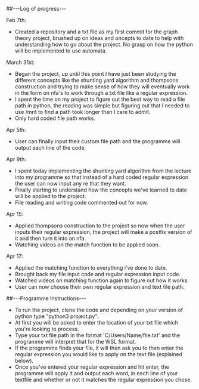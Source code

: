 ##---Log of progress---

Feb 7th:
* Created a repository and a txt file as my first commit for the graph theory project, brushed up on ideas and oncepts to date to help with understanding how to go about the project. No grasp on how the python will be implemented to use automata.

March 31st:
* Began the project, up until this point I have just been studying the different concepts like the shunting
yard algorithm and thompsons construction and trying to make sense of how they will eventually work in the 
form on nfa's to work through a txt file like a regular expression.
* I spent the time on my project to figure out the best way to read a file path in python, the reading
was simple but figuring out that I needed to use /mnt to find a path took longer than I care to admit.
* Only hard coded file path works.

Apr 5th:
* User can finally input their custom file path and the programme will output each line of the code.

Apr 9th:
* I spent today implementing the shunting yard algorithm from the lecture into my programme so that instead
of a hard coded regular expression the user can now input any re that they want.
* Finally starting to understand how the concepts we've learned to date will be applied to the project.
* File reading and writing code commented out for now.

Apr 15:
* Applied thompsons construction to the project so now when the user inputs their regular expression,
the project will make a postfix version of it and then turn it into an nfa.
* Watching videos on the match function to be applied soon.

Apr 17:
* Applied the matching function to everything i've done to date. 
* Brought back my file input code and regular expression input code.
* Watched videos on matching function again to figure out how it works.
* User can now choose their own regular expression and text file path.



##---Programme Instructions---

* To run the project, clone the code and depending on your version of python type "python3 project.py".
* At first you will be asked to enter the location of your txt file which you're looking to process.
* Type your txt file path in the format 'C/Users/Name/file.txt' and the programme will interpret that for
the WSL format.
* If the programme finds your file, it will then ask you to then enter the regular expression you would
like to apply on the text file (explained below). 
* Once you've entered your regular expression and hit enter, the programme will apply it and output
each word, in each line of your textfile and whether or not it matches the regular expression you chose.